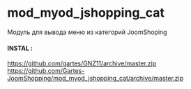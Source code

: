 # mod_myod_jshopping_cat
Модуль для вывода меню из категорий JoomShoping 

#### INSTAL : 
https://github.com/gartes/GNZ11/archive/master.zip
https://github.com/Gartes-JoomShopping/mod_myod_jshopping_cat/archive/master.zip

